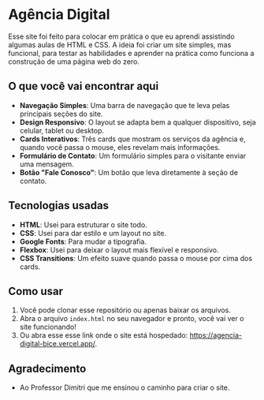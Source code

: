 # Agência Digital

Esse site foi feito para colocar em prática o que eu aprendi assistindo algumas aulas de HTML e CSS. A ideia foi criar um site simples, mas funcional, para testar as habilidades e aprender na prática como funciona a construção de uma página web do zero.

## O que você vai encontrar aqui

- **Navegação Simples**: Uma barra de navegação que te leva pelas principais seções do site.
- **Design Responsivo**: O layout se adapta bem a qualquer dispositivo, seja celular, tablet ou desktop.
- **Cards Interativos**: Três cards que mostram os serviços da agência e, quando você passa o mouse, eles revelam mais informações.
- **Formulário de Contato**: Um formulário simples para o visitante enviar uma mensagem.
- **Botão "Fale Conosco"**: Um botão que leva diretamente à seção de contato. 

## Tecnologias usadas

- **HTML**: Usei para estruturar o site todo.
- **CSS**: Usei para dar estilo e um layout no site.
- **Google Fonts**: Para mudar a tipografia.
- **Flexbox**: Usei para deixar o layout mais flexível e responsivo.
- **CSS Transitions**: Um efeito suave quando passa o mouse por cima dos cards.

## Como usar

1. Você pode clonar esse repositório ou apenas baixar os arquivos.
2. Abra o arquivo `index.html` no seu navegador e pronto, você vai ver o site funcionando!
3. Ou abra esse esse link onde o site está hospedado: https://agencia-digital-bice.vercel.app/. 
## Agradecimento

- Ao Professor Dimitri que me ensinou o caminho para criar o site.

  


